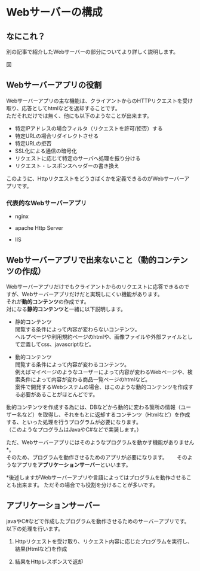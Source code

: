 # Webサーバーの構成  

## なにこれ？  
別の記事で紹介したWebサーバーの部分についてより詳しく説明します。  



図


## Webサーバーアプリの役割  
Webサーバーアプリの主な機能は、クライアントからのHTTPリクエストを受け取り、応答としてhtmlなどを返却することです。   
ただそれだけでは無く、他にも以下のようなことが出来ます。  

- 特定IPアドレスの場合フィルタ（リクエストを許可/拒否）する
- 特定URLの場合リダイレクトさせる
- 特定URLの拒否
- SSL化による通信の暗号化
- リクエストに応じて特定のサーバへ処理を振り分ける
- リクエスト・レスポンスヘッダーの書き換え

このように、Httpリクエストをどうさばくかを定義できるのがWebサーバーアプリです。  


### 代表的なWebサーバーアプリ

- nginx


- apache Http Server


- IIS



## Webサーバーアプリで出来ないこと（動的コンテンツの作成）

Webサーバーアプリだけでもクライアントからのリクエストに応答できるのですが、Webサーバーアプリだけだと実現しにくい機能があります。  
それが**動的コンテンツ**の作成です。   
対になる**静的コンテンツと**一緒に以下説明します。  

- 静的コンテンツ  
閲覧する条件によって内容が変わらないコンテンツ。  
ヘルプページや利用規約ページのhtmlや、画像ファイルや外部ファイルとして定義してcss、javascriptなど。    

- 動的コンテンツ  
閲覧する条件によって内容が変わるコンテンツ。  
例えばマイページのようなユーザーによって内容が変わるWebページや、検索条件によって内容が変わる商品一覧ページのhtmlなど。    
案件で開発するWebシステムの場合、はこのような動的コンテンツを作成する必要があることがほとんどです。  


動的コンテンツを作成する為には、DBなどから動的に変わる箇所の情報（ユーザー名など）を取得し、それをもとに返却するコンテンツ（Htmlなど）を作成する、といった処理を行うプログラムが必要になります。  
（このようなプログラムはJavaやC#などで実装します。） 

ただ、Webサーバーアプリにはそのようなプログラムを動かす機能がありません*。  
そのため、プログラムを動作させるためのアプリが必要になります。　　
そのようなアプリを**アプリケーションサーバー**といいます。  

*後述しますがWebサーバーアプリや言語によってはプログラムを動作させることも出来ます。  ただその場合でも役割を分けることが多いです。  


## アプリケーションサーバー  
javaやC#などで作成したプログラムを動作させるためのサーバーアプリです。  
以下の処理を行います。  

1. Httpリクエストを受け取り、リクエスト内容に応じたプログラムを実行し、結果(Htmlなど)を作成

1. 結果をHttpレスポンスで返却





